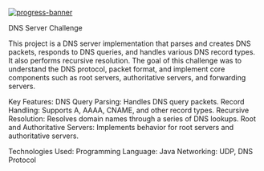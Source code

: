 [![progress-banner](https://backend.codecrafters.io/progress/dns-server/7bb8550e-68cb-491e-86bb-ab44f4c729cb)](https://app.codecrafters.io/users/codecrafters-bot?r=2qF)

DNS Server Challenge

This project is a DNS server implementation that parses and creates DNS packets, responds to DNS queries, and handles various DNS record types. It also performs recursive resolution. The goal of this challenge was to understand the DNS protocol, packet format, and implement core components such as root servers, authoritative servers, and forwarding servers.

Key Features:
    DNS Query Parsing: Handles DNS query packets.
    Record Handling: Supports A, AAAA, CNAME, and other record types.
    Recursive Resolution: Resolves domain names through a series of DNS lookups.
    Root and Authoritative Servers: Implements behavior for root servers and authoritative servers.

Technologies Used:
    Programming Language: Java
    Networking: UDP, DNS Protocol


